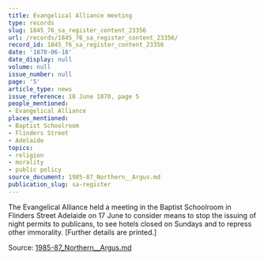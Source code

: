 ```yaml
---
title: Evangelical Alliance meeting
type: records
slug: 1845_76_sa_register_content_23356
url: /records/1845_76_sa_register_content_23356/
record_id: 1845_76_sa_register_content_23356
date: '1870-06-18'
date_display: null
volume: null
issue_number: null
page: '5'
article_type: news
issue_reference: 18 June 1870, page 5
people_mentioned:
- Evangelical Alliance
places_mentioned:
- Baptist Schoolroom
- Flinders Street
- Adelaide
topics:
- religion
- morality
- public policy
source_document: 1985-87_Northern__Argus.md
publication_slug: sa-register
---
```


The Evangelical Alliance held a meeting in the Baptist Schoolroom in Flinders Street Adelaide on 17 June to consider means to stop the issuing of night permits to publicans, to see hotels closed on Sundays and to repress other immorality.  [Further details are printed.]

Source: [1985-87_Northern__Argus.md](/downloads/markdown/1985-87_Northern__Argus.md)

